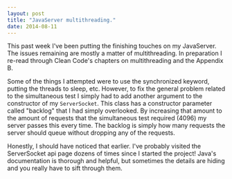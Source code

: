 ```yaml
---
layout: post
title: "JavaServer multithreading."
date: 2014-08-11
---
```


This past week I've been putting the finishing touches on my JavaServer. The issues remaining are mostly a matter of multithreading. In preparation I re-read through Clean Code's chapters on multithreading and the Appendix B. 

Some of the things I attempted were to use the synchronized keyword, putting the threads to sleep, etc. However, to fix the general problem related to the simultaneous test I simply had to add another argument to the constructor of my `ServerSocket`. This class has a constructor parameter called "backlog" that I had simply overlooked. By increasing that amount to the amount of requests that the simultaneous test required (4096) my server passes this every time. The backlog is simply how many requests the server should queue without dropping any of the requests. 

Honestly, I should have noticed that earlier. I've probably visited the ServerSocket api page dozens of times since I started the project! Java's documentation is thorough and helpful, but sometimes the details are hiding and you really have to sift through them. 